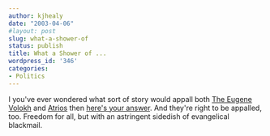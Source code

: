 ```yaml
---
author: kjhealy
date: "2003-04-06"
#layout: post
slug: what-a-shower-of
status: publish
title: What a Shower of ...
wordpress_id: '346'
categories:
- Politics
---
```


I you've ever wondered what sort of story would appall both [The Eugene Volokh](http://volokh.blogspot.com/2003_03_30_volokh_archive.html#200102298 "The Volokh Conspiracy") and [Atrios](http://atrios.blogspot.com/2003_03_30_atrios_archive.html#200101356) then [here's your answer](http://www.philly.com/mld/philly/news/5544799.htm). And they're right to be appalled, too. Freedom for all, but with an astringent sidedish of evangelical blackmail.
